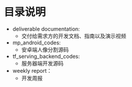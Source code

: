 # 目录说明

- deliverable documentation:
  - 交付给需求方的开发文档、指南以及演示视频
- mp_android_codes:
  - 安卓端人像分割源码
- tf_serving_backend_codes:
  - 服务器端开发源码
- weekly report：
  - 开发周报


